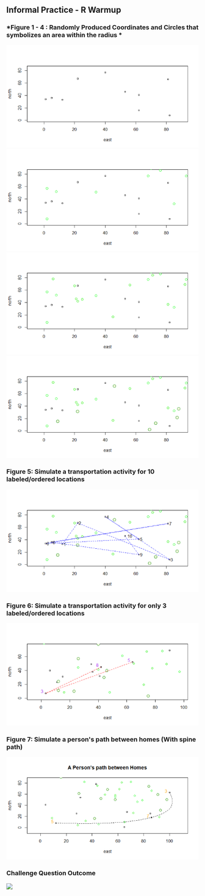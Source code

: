## Informal Practice - R Warmup 

### *Figure 1 - 4 : Randomly Produced Coordinates and Circles that symbolizes an area within the radius *

<img src="./warmup_1.png" />
<img src="./warmup_2.png" />
<img src="./warmup_3.png" />
<img src="./warmup_4.png" />

### Figure 5: Simulate a transportation activity for 10 labeled/ordered locations
<img src="./warmup_5.png" />

### Figure 6: Simulate a transportation activity for only 3 labeled/ordered locations
<img src="./warmup_6.png" />

### Figure 7: Simulate a person's path between homes (With spine path)
<img src="./warmup_7.png" />


### Challenge Question Outcome
<img src = "./challenge_.png" />
